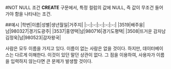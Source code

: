 #NOT NULL 조건
**CREATE** 구문에서, 특정 컬럼의 값에 NULL, 즉 값이 무조건 들어가야 함을 나타내는 조건. 

##예시
|학번|이름|성별|생년월일|거주지|
|:-:|:-:|:-:|:-:|:-:|
|3519|배주웅|남|980327|경기도광주|
|3537|홍영택|남|980716|경기도평택|
|3508|뜨거운 감자남 김정욱|남|980523|감자왕국|

사람은 모두 이름을 가지고 있다. 이름이 없는 사람은 없을 것이다. 하지만, 데이터베이스는 다르게 이해한다. 이것이 있던 말던 상관이 없다. 그 점을 이용하여, 사용자가 이름을 입력하지 않는다면 큰 문제가 발생할 것이다. 


